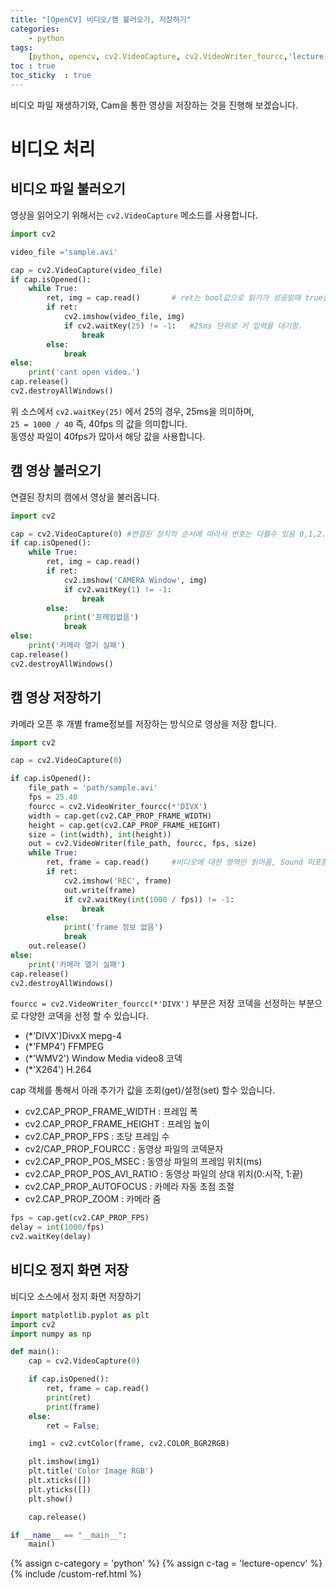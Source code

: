 ```yaml
---
title: "[OpenCV] 비디오/캠 불러오기, 저장하기"
categories: 
    - python
tags: 
    [python, opencv, cv2.VideoCapture, cv2.VideoWriter_fourcc,'lecture-opencv']
toc : true
toc_sticky  : true    
---
```

비디오 파일 재생하기와, Cam을 통한 영상을 저장하는 것을 진행해 보겠습니다.   

# 비디오 처리

## 비디오 파일 불러오기
영상을 읽어오기 위해서는 `cv2.VideoCapture` 메소드를 사용합니다.    

```python
import cv2

video_file ='sample.avi'

cap = cv2.VideoCapture(video_file)
if cap.isOpened():
    while True:
        ret, img = cap.read()       # ret는 bool값으로 읽기가 성공일때 true를 반환
        if ret:
            cv2.imshow(video_file, img)
            if cv2.waitKey(25) != -1:   #25ms 단위로 키 입력을 대기함.
                break
        else:
            break
else:
    print('cant open video.')
cap.release()
cv2.destroyAllWindows()
```
위 소스에서 `cv2.waitKey(25)` 에서 25의 경우, 25ms을 의미하며,     
`25 = 1000 / 40` 즉, 40fps 의 값을 의미합니다.   
동영상 파일이 40fps가 많아서 해당 값을 사용합니다.   

## 캠 영상 불러오기
연결된 장치의 캠에서 영상을 불러옵니다.
```python
import cv2

cap = cv2.VideoCapture(0) #연결된 장치의 순서에 따라서 번호는 다를수 있음 0,1,2....
if cap.isOpened():
    while True:
        ret, img = cap.read()
        if ret:
            cv2.imshow('CAMERA Window', img)
            if cv2.waitKey(1) != -1:
                break
        else:
            print('프레임없음')
            break
else:
    print('카메라 열기 실패')
cap.release()
cv2.destroyAllWindows()
```

## 캠 영상 저장하기
카메라 오픈 후 개별 frame정보를 저장하는 방식으로 영상을 저장 합니다.

```python
import cv2

cap = cv2.VideoCapture(0)

if cap.isOpened():
    file_path = 'path/sample.avi'
    fps = 25.40
    fourcc = cv2.VideoWriter_fourcc(*'DIVX') 
    width = cap.get(cv2.CAP_PROP_FRAME_WIDTH)
    height = cap.get(cv2.CAP_PROP_FRAME_HEIGHT)
    size = (int(width), int(height))
    out = cv2.VideoWriter(file_path, fourcc, fps, size)
    while True:
        ret, frame = cap.read()     #비디오에 대한 영역만 읽어옴, Sound 미포함.
        if ret:
            cv2.imshow('REC', frame)
            out.write(frame)
            if cv2.waitKey(int(1000 / fps)) != -1:
                break
        else:
            print('frame 정보 없음')
            break
    out.release()
else:
    print('카메라 열기 실패')
cap.release()
cv2.destroyAllWindows()

```
`fourcc = cv2.VideoWriter_fourcc(*'DIVX')` 부분은 저장 코덱을 선정하는 부분으로 다양한 코덱을 선정 할 수 있습니다.    
- (*'DIVX')DivxX mepg-4
- (*'FMP4')  FFMPEG
- (*'WMV2')  Window Media video8 코덱
- (*'X264')  H.264

cap 객체를 통해서 아래 추가가 값을 조회(get)/설정(set) 할수 있습니다.    
- cv2.CAP_PROP_FRAME_WIDTH : 프레임 폭
- cv2.CAP_PROP_FRAME_HEIGHT : 프레임 높이
- cv2.CAP_PROP_FPS : 초당 프레임 수
- cv2/CAP_PROP_FOURCC : 동영상 파일의 코덱문자
- cv2.CAP_PROP_POS_MSEC : 동영상 파일의 프레임 위치(ms)
- cv2.CAP_PROP_POS_AVI_RATIO : 동영상 파일의 상대 위치(0:시작, 1:끝)
- cv2.CAP_PROP_AUTOFOCUS : 카메라 자동 초점 조절
- cv2.CAP_PROP_ZOOM : 카메라 줌

```python
fps = cap.get(cv2.CAP_PROP_FPS)
delay = int(1000/fps) 
cv2.waitKey(delay)
```
## 비디오 정지 화면 저장
비디오 소스에서 정지 화면 저장하기

```python
import matplotlib.pyplot as plt
import cv2
import numpy as np

def main():
    cap = cv2.VideoCapture(0)

    if cap.isOpened():
        ret, frame = cap.read()
        print(ret)
        print(frame)
    else:
        ret = False;

    img1 = cv2.cvtColor(frame, cv2.COLOR_BGR2RGB)

    plt.imshow(img1)
    plt.title('Color Image RGB')
    plt.xticks([])
    plt.yticks([])
    plt.show()

    cap.release()

if __name__ == "__main__":
    main()  

```    


{% assign c-category = 'python' %}
{% assign c-tag = 'lecture-opencv' %}
{% include /custom-ref.html %}
